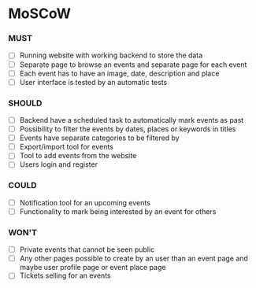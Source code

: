 # MoSCoW

### MUST

- [ ]  Running website with working backend to store the data
- [ ]  Separate page to browse an events and separate page for each event
- [ ]  Each event has to have an image, date, description and place
- [ ]  User interface is tested by an automatic tests

### SHOULD

- [ ]  Backend have a scheduled task to automatically mark events as past
- [ ]  Possibility to filter the events by dates, places or keywords in titles
- [ ]  Events have separate categories to be filtered by
- [ ]  Export/import tool for events
- [ ]  Tool to add events from the website
- [ ]  Users login and register

### COULD

- [ ]  Notification tool for an upcoming events
- [ ]  Functionality to mark being interested by an event for others

### WON'T

- [ ]  Private events that cannot be seen public
- [ ]  Any other pages possible to create by an user than an event page and maybe user profile page or event place page
- [ ]  Tickets selling for an events